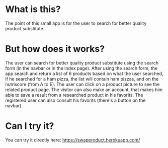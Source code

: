 # What is this?

The point of this small app is for the user to search for better quality product substitute.

# But how does it works?

The user can search for better quality product substitute using the search form (in the navbar or in the index page).
After using the search form, the app search and return a list of 6 products based on what the user searched, if he searched for a ham pizza, the list will contain ham pizzas, and on the nutriscore (from A to E).
The user can click on a product picture to see the related product page.
The visitor can also make an account, that makes him able to save a result from a researched product in his favorits.
The registered user can also consult his favorits (there's a button on the navbar).

# Can I try it?
You can try it directly here: https://swapproduct.herokuapp.com/